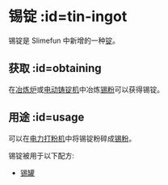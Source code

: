 # 锡锭 :id=tin-ingot

锡锭是 Slimefun 中新增的一种[锭](/Ingots)。  

## 获取 :id=obtaining

在[冶炼炉](/Smeltery)或[电动铸锭机](/Electric-Ingot-Factory)中冶炼[锡粉](/Tin-Dust)可以获得锡锭。

## 用途 :id=usage

可以在[电力打粉机](/Electric-Ingot-Pulverizer)中将锡锭粉碎成[锡粉](/Tin-Dust)。 

锡锭被用于以下配方:

* [锡罐](/Tin-Can)

